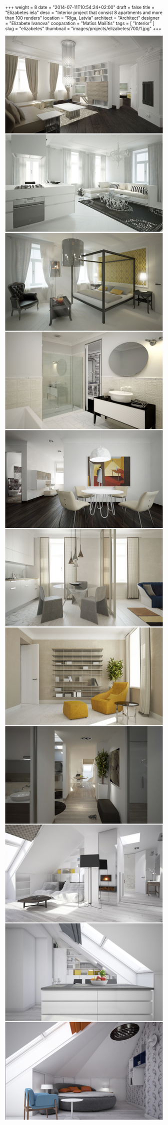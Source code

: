 +++
weight = 8
date = "2014-07-11T10:54:24+02:00"
draft = false
title = "Elizabetes iela"
desc = "Interior project that consist 8 apartments and more than 100 renders"
location = "Rīga, Latvia"
architect = "Architect"
designer = "Elizabete Ivanova"
cooparation = "Matīss Mailītis"
tags    = [ "Interior" ]
slug = "elizabetes"
thumbnail = "images/projects/elizabetes/700/1.jpg"
+++

<img src="../../images/projects/elizabetes/1100/1.jpg" alt="elizabetes" title=""/>
<img src="../../images/projects/elizabetes/1100/2.jpg" alt="elizabetes" title=""/>
<img src="../../images/projects/elizabetes/1100/3.jpg" alt="elizabetes" title=""/>
<img src="../../images/projects/elizabetes/1100/4.jpg" alt="elizabetes" title=""/>
<img src="../../images/projects/elizabetes/1100/5.jpg" alt="elizabetes" title=""/>
<img src="../../images/projects/elizabetes/1100/6.jpg" alt="elizabetes" title=""/>
<img src="../../images/projects/elizabetes/1100/7.jpg" alt="elizabetes" title=""/>
<img src="../../images/projects/elizabetes/1100/8.jpg" alt="elizabetes" title=""/>
<img src="../../images/projects/elizabetes/1100/9.jpg" alt="elizabetes" title=""/>
<img src="../../images/projects/elizabetes/1100/10.jpg" alt="elizabetes" title=""/>
<img src="../../images/projects/elizabetes/1100/11.jpg" alt="elizabetes" title=""/>

